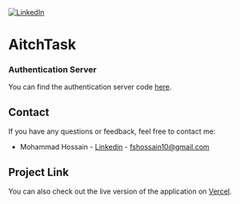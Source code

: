 [![LinkedIn][linkedin-shield]][linkedin-url]

# AitchTask

### Authentication Server
You can find the authentication server code [here](https://github.com/hossain101199/AtichTaskAuth).

## Contact

If you have any questions or feedback, feel free to contact me:

- Mohammad Hossain - [Linkedin](https://www.linkedin.com/in/hossain1011/) - fshossain10@gmail.com

## Project Link

You can also check out the live version of the application on [Vercel](https://atich-task-hossain101199.vercel.app).

[linkedin-shield]: https://img.shields.io/badge/-LinkedIn-black.svg?style=for-the-badge&logo=linkedin&colorB=555
[linkedin-url]: https://www.linkedin.com/in/hossain1011/
